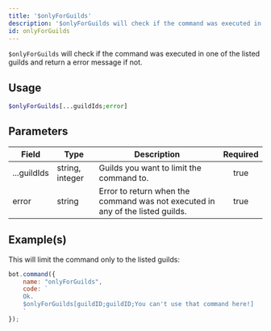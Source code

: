 ```yaml
---
title: '$onlyForGuilds'
description: '$onlyForGuilds will check if the command was executed in one of the listed guilds and return a error message if not.'
id: onlyForGuilds
---
```


`$onlyForGuilds` will check if the command was executed in one of the listed guilds and return a error message if not.

## Usage

```php
$onlyForGuilds[...guildIds;error]
```

## Parameters

| Field       | Type            | Description                                                                    | Required |
| ----------- | --------------- | ------------------------------------------------------------------------------ |:--------:|
| ...guildIds | string, integer | Guilds you want to limit the command to.                                       |   true   |
| error       | string          | Error to return when the command was not executed in any of the listed guilds. |   true   |

## Example(s)

This will limit the command only to the listed guilds:

```javascript
bot.command({
    name: "onlyForGuilds",
    code: `
    Ok.
    $onlyForGuilds[guildID;guildID;You can't use that command here!]
    `
});
```